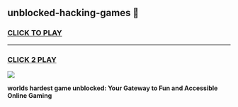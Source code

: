 
## unblocked-hacking-games 👋
<h3>
<a href="https://premium.freeplayer.one?title=unblocked-hacking-games&ref=14F">CLICK TO PLAY</a></h3>
<hr>

<h3>
<a href="https://premium.freeplayer.one?title=unblocked-hacking-games&ref=14F">CLICK 2 PLAY</a>
  
</h3>

<a href="https://premium.freeplayer.one?title=unblocked-hacking-games&ref=12F/"><img src="https://clearcache.store/games.png"></a>


**worlds hardest game unblocked: Your Gateway to Fun and Accessible Online Gaming**

